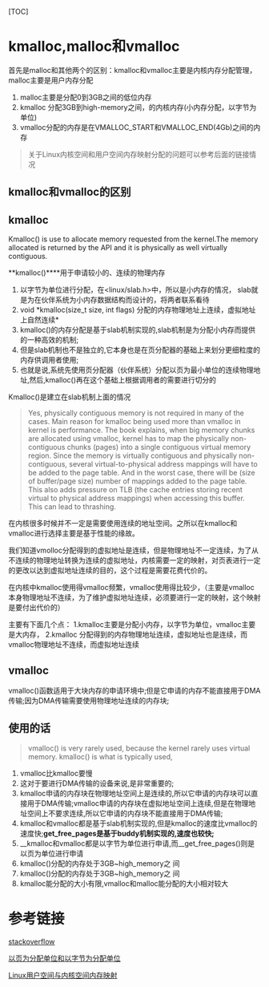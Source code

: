 [TOC]


# kmalloc,malloc和vmalloc

首先是malloc和其他两个的区别：kmalloc和vmalloc主要是内核内存分配管理，malloc主要是用户内存分配

1. malloc主要是分配0到3GB之间的低位内存
2. kmalloc 分配3GB到high-memory之间，的内核内存(小内存分配，以字节为单位)
3. vmalloc分配的内存是在VMALLOC_START和VMALLOC_END(4Gb)之间的内存

> 关于Linux内核空间和用户空间内存映射分配的问题可以参考后面的链接情况



 

 ## kmalloc和vmalloc的区别



## kmalloc

Kmalloc() is use to allocate memory requested from the kernel.The memory allocated is returned by the API and it is physically as well virtually contiguous.

**kmalloc()****用于申请较小的、连续的物理内存

1. 以字节为单位进行分配，在<linux/slab.h>中，所以是小内存的情况， slab就是为在伙伴系统为小内存数据结构而设计的，将两者联系看待
2. void \*kmalloc(size_t size, int flags) 分配的内存物理地址上连续，虚拟地址上自然连续*
3. kmalloc()的内存分配是基于slab机制实现的,slab机制是为分配小内存而提供的一种高效的机制;
4. 但是slab机制也不是独立的,它本身也是在页分配器的基础上来划分更细粒度的内存供调用者使用;
5. 也就是说,系统先使用页分配器（伙伴系统）分配以页为最小单位的连续物理地址,然后,kmalloc()再在这个基础上根据调用者的需要进行切分的

Kmalloc()是建立在slab机制上面的情况

 >Yes, physically contiguous memory is not required in many of the cases. Main reason for kmalloc being used more than vmalloc in kernel is performance. The book explains, when big memory chunks are allocated using vmalloc, kernel has to map the physically non-contiguous chunks (pages) into a single contiguous virtual memory region. Since the memory is virtually contiguous and physically non-contiguous, several virtual-to-physical address mappings will have to be added to the page table. And in the worst case, there will be (size of buffer/page size) number of mappings added to the page table.
  This also adds pressure on TLB (the cache entries storing recent virtual to physical address mappings) when accessing this buffer. This can lead to thrashing.

  在内核很多时候并不一定是需要使用连续的地址空间。之所以在kmalloc和vmalloc进行选择主要是基于性能的缘故。

  我们知道vmolloc分配得到的虚拟地址是连续，但是物理地址不一定连续，为了从不连续的物理地址转换为连续的虚拟地址，内核需要一定的映射，对页表进行一定的更改以达到虚拟地址连续的目的，这个过程是需要花费代价的。

在内核中kmalloc使用得vmalloc频繁，vmalloc使用得比较少，（主要是vmalloc本身物理地址不连续，为了维护虚拟地址连续，必须要进行一定的映射，这个映射是要付出代价的）

 主要有下面几个点：
 1.kmalloc主要是分配小内存，以字节为单位，vmalloc主要是大内存，
 2.kmalloc 分配得到的内存物理地址连续，虚拟地址也是连续，而vmalloc物理地址不连续，而虚拟地址连续



## vmalloc

vmalloc()函数适用于大块内存的申请环境中;但是它申请的内存不能直接用于DMA传输;因为DMA传输需要使用物理地址连续的内存块;


 ## 使用的话
 >vmalloc() is very rarely used, because the kernel rarely uses virtual memory. kmalloc() is what is typically used, 

1. vmalloc比kmalloc要慢
2. 这对于要进行DMA传输的设备来说,是非常重要的;
3. kmalloc申请的内存块在物理地址空间上是连续的,所以它申请的内存块可以直接用于DMA传输;vmalloc申请的内存块在虚拟地址空间上连续,但是在物理地址空间上不要求连续,所以它申请的内存块不能直接用于DMA传输;
4. kmalloc和vmalloc都是基于slab机制实现的,但是kmalloc的速度比vmalloc的速度快;__get_free_pages是基于buddy机制实现的,速度也较快;__
5. __kmalloc和vmalloc都是以字节为单位进行申请,而__get_free_pages()则是以页为单位进行申请
6. kmalloc()分配的内存处于3GB~high_memory之 间
7. kmalloc()分配的内存处于3GB~high_memory之 间
8. kmalloc能分配的大小有限,vmalloc和malloc能分配的大小相对较大




 # 参考链接
 [stackoverflow](https://stackoverflow.com/questions/116343/what-is-the-difference-between-vmalloc-and-kmalloc)



[以页为分配单位和以字节为分配单位](http://www.cnblogs.com/sky-heaven/p/6955563.html)



[Linux用户空间与内核空间内存映射](https://blog.csdn.net/Fybon/article/details/18043809)